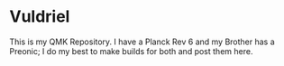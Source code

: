 # Vuldriel
This is my QMK Repository. I have a Planck Rev 6 and my Brother has a Preonic; I do my best to make builds for both and post them here.
